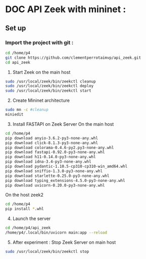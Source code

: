 # DOC API Zeek with mininet : 
## Set up 
### Import the project with git : 
```bash 
cd /home/p4
git clone https://github.com/clementperrotaimvp/api_zeek.git
cd api_zeek
```

1. Start Zeek on the main host
```bash
sudo /usr/local/zeek/bin/zeekctl cleanup
sudo /usr/local/zeek/bin/zeekctl deploy
sudo /usr/local/zeek/bin/zeekctl start
```
2. Create Mininet architecture
```bash
sudo mn -c #cleanup 
miniedit
```

3. Install FASTAPI on Zeek Server
On the main host 
```bash 
cd /home/p4 
pip download anyio-3.6.2-py3-none-any.whl
pip download click-8.1.3-py3-none-any.whl
pip download colorama-0.4.6-py2.py3-none-any.whl
pip download fastapi-0.92.0-py3-none-any.whl
pip download h11-0.14.0-py3-none-any.whl
pip download idna-3.4-py3-none-any.whl
pip download pydantic-1.10.5-cp310-cp310-win_amd64.whl
pip download sniffio-1.3.0-py3-none-any.whl
pip download starlette-0.25.0-py3-none-any.whl
pip download typing_extensions-4.5.0-py3-none-any.whl
pip download uvicorn-0.20.0-py3-none-any.whl
```
On the host zeek2 
```bash
cd /home/p4
pip install *.whl
```

4. Launch the server
```bash
cd /home/p4/api_zeek
/home/p4/.local/bin/uvicorn main:app --reload
```


5. After experiment : Stop Zeek Server on main host

```bash
sudo /usr/local/zeek/bin/zeekctl stop
```
